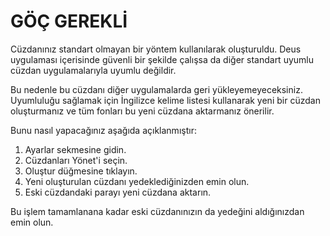 # GÖÇ GEREKLİ

Cüzdanınız standart olmayan bir yöntem kullanılarak oluşturuldu. Deus uygulaması içerisinde güvenli bir şekilde çalışsa da diğer standart uyumlu cüzdan uygulamalarıyla uyumlu değildir.

Bu nedenle bu cüzdanı diğer uygulamalarda geri yükleyemeyeceksiniz. Uyumluluğu sağlamak için İngilizce kelime listesi kullanarak yeni bir cüzdan oluşturmanız ve tüm fonları bu yeni cüzdana aktarmanız önerilir.

Bunu nasıl yapacağınız aşağıda açıklanmıştır:

1. Ayarlar sekmesine gidin.
2. Cüzdanları Yönet'i seçin.
3. Oluştur düğmesine tıklayın.
4. Yeni oluşturulan cüzdanı yedeklediğinizden emin olun.
5. Eski cüzdandaki parayı yeni cüzdana aktarın.

Bu işlem tamamlanana kadar eski cüzdanınızın da yedeğini aldığınızdan emin olun.